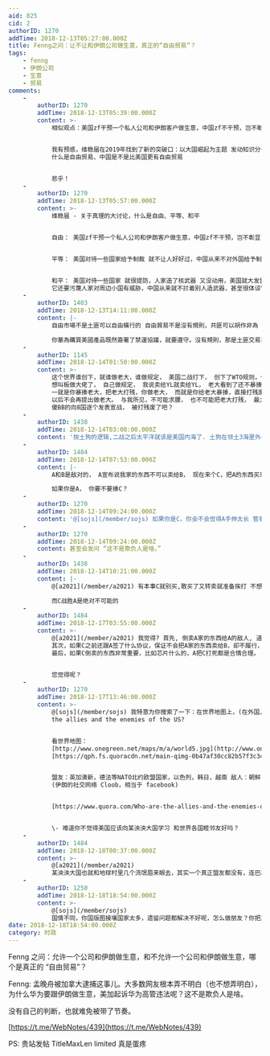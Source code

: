 ```yaml
---
aid: 825
cid: 2
authorID: 1270
addTime: 2018-12-13T05:27:00.000Z
title: Fenng之问：让不让和伊朗公司做生意，真正的“自由贸易”？
tags:
    - fenng
    - 伊朗公司
    - 生意
    - 贸易
comments:
    -
        authorID: 1270
        addTime: 2018-12-13T05:39:00.000Z
        content: >-
            相似观点：美国zf干预一个私人公司和伊朗客户做生意，中国zf不干预，岂不彰显了中国贸易更自由？


            我有预感，维稳届在2019年找到了新的突破口：以大国崛起为主题 发动知识分子，掀起一场广泛的关于真理的大讨论：比如
            什么是自由贸易、中国是不是比美国更有自由贸易


            悲乎！
    -
        authorID: 1270
        addTime: 2018-12-13T05:57:00.000Z
        content: >-
            维稳届 - 关于真理的大讨论，什么是自由、平等、和平


            自由： 美国zf干预一个私人公司和伊朗客户做生意，中国zf不干预，岂不彰显了中国贸易更自由？


            平等： 美国对待一些国家给予制裁 就不让人好好过，中国从来不对外国给予制裁，岂不彰显了中国面对万邦更平等？


            和平： 美国对待一些国家 就很提防，人家造了核武器 又没动用，美国就大发雷霆
            它还要污蔑人家对周边小国有威胁，中国从来就不拦着别人造武器，甚至很体谅它拿一个核武器可以更好地自保、不受美国的威胁，岂不彰显了中国更爱好和平？
    -
        authorID: 1403
        addTime: 2018-12-13T14:11:00.000Z
        content: |-
            自由市場不是土匪可以自由橫行的 自由貿易不是沒有規則，共匪可以胡作非為

            你華為購買美國產品既然簽署了禁運協議，就要遵守。沒有規則，那是土匪交易不是自由貿易。
    -
        authorID: 1145
        addTime: 2018-12-14T01:50:00.000Z
        content: >-
            这个世界谁创下，就谁做老大，谁做规定， 美国二战打下， 创下了WTO规则，你就要遵守， 你就要认老大， 好了， 现在以为自己羽翼已丰，
            想叫板做大佬了， 自己做规定， 我说卖给YL就卖给YL， 老大看到了还不暴揍你？ 现在只有3条路的可能，
            一就是你暴揍老大，把老大打残，你做老大， 而就是你给老大暴揍，直接打残废。 3就是马上跪下求腰， 全部答应老大要求，
            以后不会再提出做老大。 与我所见，不可能求腰， 也不可能把老大打残， 最大可能是给老大打残废了。 大清慈禧，也是最后面子下不来，
            傻BB的向8国逐个发表宣战， 被打残废了吧？
    -
        authorID: 1438
        addTime: 2018-12-14T03:00:00.000Z
        content: '按土狗的逻辑,二战之后太平洋就该是美国内海了. 土狗在领土3海里外一切活动都是赤裸裸侵犯美国主权.'
    -
        authorID: 1484
        addTime: 2018-12-14T07:53:00.000Z
        content: |-
            A和B是敌对的， A宣布说我家的东西不可以卖给B， 现在来个C，把A的东西买来，再偷偷卖给B，

            如果你是A， 你要不要揍C？
    -
        authorID: 1270
        addTime: 2018-12-14T09:24:00.000Z
        content: '@[sojs](/member/sojs) 如果你是C，你会不会觉得A手伸太长 管事太多 不自由？'
    -
        authorID: 1270
        addTime: 2018-12-14T09:24:00.000Z
        content: 甚至会发问 “这不是欺负人是啥。”
    -
        authorID: 1438
        addTime: 2018-12-14T10:21:00.000Z
        content: |-
            @[a2021](/member/a2021) 有本事C就别买,敢买了又转卖就准备挨打 不想挨打就准备打趴下A

            而C战胜A是绝对不可能的
    -
        authorID: 1484
        addTime: 2018-12-17T03:55:00.000Z
        content: >-
            @[a2021](/member/a2021) 我觉得? 首先, 倒卖A家的东西给A的敌人, 道义上就说不过去。
            其次，如果C之前还跟A签了什么协议，保证不会把A家的东西卖给B，却不履行，法律上理亏。
            最后，如果C倒卖的东西非常重要，比如芯片什么的，A把C打死都是合情合理。


            您觉得呢？
    -
        authorID: 1270
        addTime: 2018-12-17T13:46:00.000Z
        content: >-
            @[sojs](/member/sojs) 我特意为你搜索了一下：在世界地图上，(在外国人眼中)哪些人是美国的敌人？ Who are
            the allies and the enemies of the US?


            看世界地图：
            [http://www.onegreen.net/maps/m/a/world5.jpg](http://www.onegreen.net/maps/m/a/world5.jpg)
            [https://qph.fs.quoracdn.net/main-qimg-0b47af30cc82b57f3c342c41b50669c2](https://qph.fs.quoracdn.net/main-qimg-0b47af30cc82b57f3c342c41b50669c2)


            盟友：英加澳新，德法等NATO北约欧盟国家，以色列，韩日，越南 敌人：朝鲜，伊朗，俄罗斯 叙利亚，其他阿拉伯和伊斯兰国家
            (伊朗的社交网络 Cloob，相当于 facebook)


            [https://www.quora.com/Who-are-the-allies-and-the-enemies-of-the-US](https://www.quora.com/Who-are-the-allies-and-the-enemies-of-the-US)


            \- 难道你不觉得美国应该向某泱泱大国学习 和世界各国睦邻友好吗？
    -
        authorID: 1484
        addTime: 2018-12-18T00:37:00.000Z
        content: >-
            @[a2021](/member/a2021)
            某泱泱大国也就和地球村里几个流氓眉来眼去，其实一个真正盟友都没有，连巴基斯坦都不铁了。向某泱泱大国学习? 你是来搞笑的吗？
    -
        authorID: 1250
        addTime: 2018-12-18T18:54:00.000Z
        content: >-
            @[sojs](/member/sojs)
            国情不同，你国版图接壤国家太多，遗留问题都解决不好呢，怎么做朋友？你把某国放亚洲试试，不集权啥都办不好
date: 2018-12-18T18:54:00.000Z
category: 时政
---
```


Fenng 之问：允许一个公司和伊朗做生意，和不允许一个公司和伊朗做生意，哪个是真正的 “自由贸易”？

Fenng: 孟晚舟被加拿大逮捕这事儿。大多数网友根本弄不明白（也不想弄明白），为什么华为要跟伊朗做生意，美加起诉华为高管违法呢？这不是欺负人是啥。

没有自己的判断，也就难免被带了节奏。

[https://t.me/WebNotes/439](https://t.me/WebNotes/439)

PS: 贵站发帖 TitleMaxLen limited 真是蛋疼
